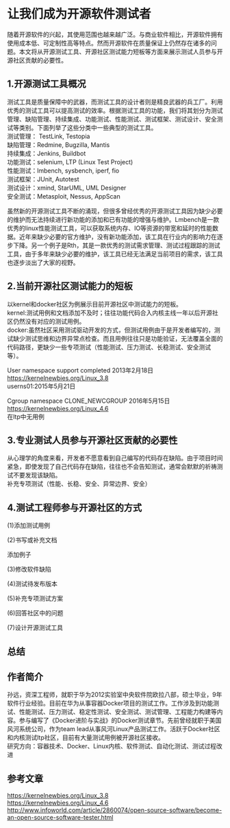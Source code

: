 # 让我们成为开源软件测试者
随着开源软件的兴起，其使用范围也越来越广泛。与商业软件相比，开源软件拥有使用成本低、可定制性高等特点。然而开源软件在质量保证上仍然存在诸多的问题。本文将从开源测试工具、开源社区测试能力短板等方面来展示测试人员参与开源社区贡献的必要性。
## 1.开源测试工具概况
测试工具是质量保障中的武器，而测试工具的设计者则是精良武器的兵工厂。利用优秀的测试工具可以提高测试的效率。根据测试工具的功能，我们将其划分为测试管理、缺陷管理、持续集成、功能测试、性能测试、测试框架、测试设计、安全测试等类别。下面列举了这些分类中一些典型的测试工具。<br>
测试管理： TestLink, Testopia<br>
缺陷管理：Redmine, Bugzilla, Mantis<br>
持续集成：Jenkins, Buildbot<br>
功能测试：selenium, LTP (Linux Test Project)<br>
性能测试：lmbench, sysbench, iperf, fio<br>
测试框架：JUnit, Autotest<br>
测试设计：xmind, StarUML, UML Designer<br>
安全测试：Metasploit, Nessus, AppScan<br>

虽然新的开源测试工具不断的涌现，但很多曾经优秀的开源测试工具因为缺少必要的维护而无法持续进行新功能的添加和已有功能的增强与维护。Lmbench是一款优秀的linux性能测试工具，可以获取系统内存、IO等资源的带宽和延时的性能数据。近年来缺少必要的官方维护，没有新功能添加，该工具在行业内的影响力在逐步下降。另一个例子是Rth，其是一款优秀的测试需求管理、测试过程跟踪的测试工具，由于多年来缺少必要的维护，该工具已经无法满足当前项目的需求，该工具也逐步淡出了大家的视野。

## 2.当前开源社区测试能力的短板
以kernel和docker社区为例展示目前开源社区中测试能力的短板。<br>
kernel:测试用例和文档添加不及时；往往功能代码合入内核主线一年以后开源社区仍然没有对应的测试用例。<br>
docker:虽然社区采用测试驱动开发的方式，但测试用例由于是开发者编写的，测试缺少测试思维和边界异常点检查。而且用例往往只是功能验证，无法覆盖全面的代码路径，更缺少一些专项测试（性能测试、压力测试、长稳测试、安全测试等）。<br>


User namespace support completed 2013年2月18日<br>
https://kernelnewbies.org/Linux_3.8<br>
userns01:2015年5月21日<br>


Cgroup namespace CLONE_NEWCGROUP 2016年5月15日<br>
https://kernelnewbies.org/Linux_4.6<br>
在ltp中无用例<br>

## 3.专业测试人员参与开源社区贡献的必要性
从心理学的角度来看，开发者不愿意看到自己编写的代码存在缺陷。由于项目时间紧急，即使发现了自己代码存在缺陷，往往也不会告知测试，通常会默默的祈祷测试不要发现该缺陷。<br>
补充专项测试（性能、长稳、安全、异常边界、安全）<br>
## 4.测试工程师参与开源社区的方式
(1)添加测试用例

(2)书写或补充文档

添加例子

(3)修改软件缺陷

(4)测试待发布版本

(5)补充专项测试方案

(6)回答社区中的问题

(7)设计开源测试工具




## 总结


## 作者简介
孙远，资深工程师，就职于华为2012实验室中央软件院欧拉八部，硕士毕业，9年软件行业经验。目前在华为从事容器Docker项目的测试工作。工作涉及到功能测试、性能测试、压力测试、稳定性测试、安全测试、测试管理、工程能力构建等内容。参与编写了《Docker进阶与实战》的Docker测试章节。先前曾经就职于美国风河系统公司，作为team lead从事风河Linux产品测试工作。活跃于Docker社区和内核测试ltp社区，目前有大量测试用例被开源社区接收。<br>
研究方向：容器技术、Docker、Linux内核、软件测试、自动化测试、测试过程改进<br>
## 参考文章
https://kernelnewbies.org/Linux_3.8<br>
https://kernelnewbies.org/Linux_4.6<br>
http://www.infoworld.com/article/2860074/open-source-software/become-an-open-source-software-tester.html<br>



